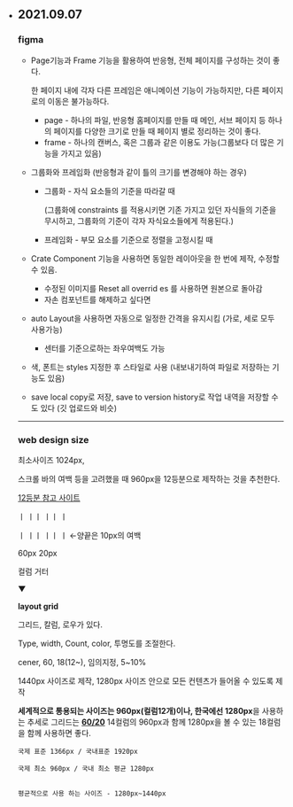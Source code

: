 - ## 2021.09.07

  ### figma

  - Page기능과 Frame 기능을 활용하여 반응형, 전체 페이지를 구성하는 것이 좋다.

    한 페이지 내에 각자 다른 프레임은 애니메이션 기능이 가능하지만, 다른 페이지로의 이동은 불가능하다.

    - page - 하나의 파일, 반응형 홈페이지를 만들 때 메인, 서브 페이지 등 하나의 페이지를 다양한 크기로 만들 때 페이지 별로 정리하는 것이 좋다.
    - frame - 하나의 캔버스, 혹은 그룹과 같은 이용도 가능(그룹보다 더 많은 기능을 가지고 있음)

    

  - 그룹화와 프레임화 (반응형과 같이 틀의 크기를 변경해야 하는 경우)

    - 그룹화 - 자식 요소들의 기준을 따라갈 때 

      (그룹화에 constraints 를 적용시키면 기존 가지고 있던 자식들의 기준을 무시하고, 그룹화의 기준이 각자 자식요소들에게 적용된다.)

    - 프레임화 - 부모 요소를 기준으로 정렬을 고정시킬 때

    
  
  - Crate Component 기능을 사용하면 동일한 레이아웃을 한 번에 제작, 수정할 수 있음.
  
    - 수정된 이미지를 Reset all overrid es 를 사용하면 원본으로 돌아감
    - 자손 컴포넌트를 해제하고 싶다면 

    

  - auto Layout을 사용하면 자동으로 일정한 간격을 유지시킴 (가로, 세로 모두 사용가능)

    - 센터를 기준으로하는 좌우여백도 가능

    

  - 색, 폰트는 styles 지정한 후 스타일로 사용 (내보내기하여 파일로 저장하는 기능도 있음)

  

  - save local copy로 저장, save to version history로 작업 내역을 저장할 수도 있다 (깃 업로드와 비슷)

  

  ---

  

  ### web design size

  

  최소사이즈 1024px,

  스크롤 바의 여백 등을 고려했을 때 960px을 12등분으로 제작하는 것을 추천한다.

  

  [12등분 참고 사이트](https://960.gs/)

  

  ㅣ       ㅣㅣ       ㅣㅣ       ㅣ

  ㅣ       ㅣㅣ       ㅣㅣ       ㅣ  ←양끝은 10px의 여백
  
     60px              20px
  
     컬럼               거터
  
  ▼
  
  **layout grid**
  
  그리드, 칼럼, 로우가 있다.
  
  Type, width, Count, color, 투명도를 조절한다.
  
  cener, 60, 18(12~), 임의지정, 5~10%
  
  
  
  
  
  1440px 사이즈로 제작, 1280px 사이즈 안으로 모든 컨텐츠가 들어올 수 있도록 제작
  
  **세계적으로 통용되는 사이즈는 960px(컬럼12개)이나, 한국에선 1280px**을 사용하는 추세로 그리드는 <u>**60/20**</u> 14컬럼의 960px과 함께 1280px을 볼 수 있는 18컬럼을 함께 사용하면 좋다.
  
  
  
  ```
  국제 표준 1366px / 국내표준 1920px
  
  국제 최소 960px / 국내 최소 평균 1280px
  
  
  평균적으로 사용 하는 사이즈 - 1280px~1440px
  ```
